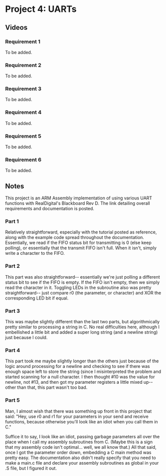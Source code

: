 # Project 4: UARTs

## Videos
### Requirement 1
To be added.

### Requirement 2
To be added.

### Requirement 3
To be added.

### Requirement 4
To be added.

### Requirement 5
To be added.

### Requirement 6
To be added.

## Notes
This project is an ARM Assembly implementation of using various UART functions with RealDigital's Blackboard Rev D. The link detailing overall requirements and documentation is posted.

### Part 1
Relatively straightforward, especially with the tutorial posted as reference, along with the example code spread throughout the documentation. Essentially, we read if the FIFO status bit for transmitting is 0 (else keep polling), or essentially that the transmit FIFO isn't full. When it isn't, simply write a character to the FIFO.

### Part 2
This part was also straightforward-- essentially we're just polling a different status bit to see if the FIFO is empty. If the FIFO isn't empty, then we simply read the character in it. Toggling LEDs in the subroutine also was pretty straightforward-- just compare r0 (the parameter, or character) and XOR the corresponding LED bit if equal.

### Part 3
This was maybe slightly different than the last two parts, but algorithmically pretty similar to processing a string in C. No real difficulties here, although I embellished a little bit and added a super long string (and a newline string) just because I could.

### Part 4
This part took me maybe slightly longer than the others just because of the logic around processing for a newline and checking to see if there was enough space left to store the string (since I misinterpreted the problem and started scanning for a null character. I then thought #10 was the value for newline, not #13, and then got my parameter registers a little mixed up-- other than that, this part wasn't too bad.

### Part 5
Man, I almost wish that there was something up front in this project that said: "Hey, use r0 and r1 for your parameters in your send and receive functions, because otherwise you'll look like an idiot when you call them in C."

Suffice it to say, I look like an idiot, passing garbage parameters all over the place when I call my assembly subroutines from C. (Maybe this is a sign that my assembly code isn't optimal... well, we all know that.) All that said, once I got the parameter order down, embedding a C main method was pretty easy. The documentation also didn't really specify that you need to make a main.c file and declare your assembly subroutines as global in your .S file, but I figured it out.
